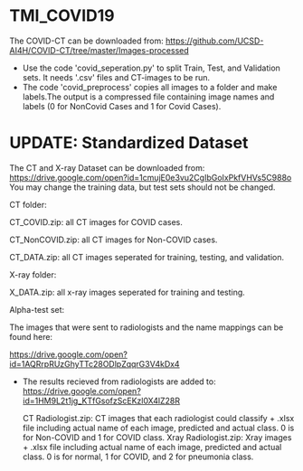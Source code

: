 # TMI_COVID19
The COVID-CT can be downloaded from: https://github.com/UCSD-AI4H/COVID-CT/tree/master/Images-processed
- Use the code 'covid_seperation.py' to split Train, Test, and Validation sets. It needs '.csv' files and CT-images to be run.
- The code 'covid_preprocess' copies all images to a folder and make labels.The output is a compressed file containing 
  image names and labels (0 for NonCovid Cases and 1 for Covid Cases). 

# UPDATE: Standardized Dataset
The CT and X-ray Dataset can be downloaded from: https://drive.google.com/open?id=1cmujE0e3vu2CgIbGoIxPkfVHVs5C988o
You may change the training data, but test sets should not be changed.

CT folder:

  CT_COVID.zip: all CT images for COVID cases.
  
  CT_NonCOVID.zip: all CT images for Non-COVID cases.
  
  CT_DATA.zip: all CT images seperated for training, testing, and validation. 
 
  
 X-ray folder:
 
  X_DATA.zip: all x-ray images seperated for training and testing.
  
 Alpha-test set:
 
  The images that were sent to radiologists and the name mappings can be found here:
  
  https://drive.google.com/open?id=1AQRrpRUzGhyTTc28ODlpZqqrG3V4kDx4
  
  - The results recieved from radiologists are added to: https://drive.google.com/open?id=1HM9L2t1jg_KTfGsofzScEKzl0X4lZ28R
  
    CT Radiologist.zip: CT images that each radiologist could classify + .xlsx file including actual name of each image,
  predicted and actual class. 0 is for Non-COVID and 1 for COVID class.
    Xray Radiologist.zip: Xray images + .xlsx file including actual name of each image, predicted and actual class. 0 is for normal,
  1 for COVID, and 2 for pneumonia  class.
 
 
